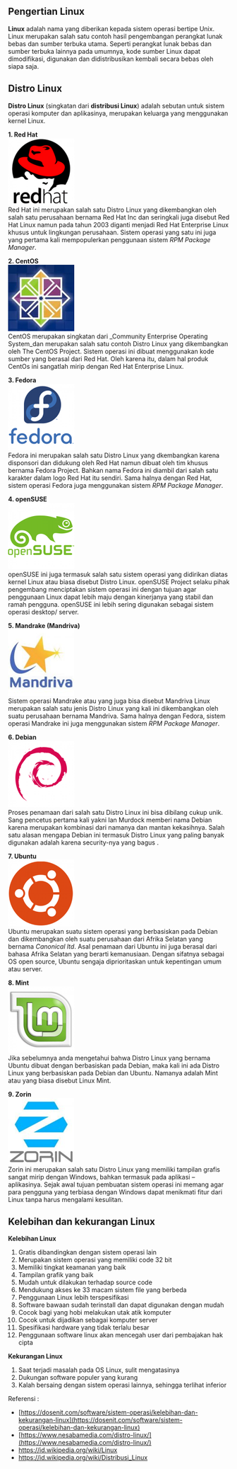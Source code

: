 ## Pengertian Linux
**Linux** adalah nama yang diberikan kepada sistem operasi bertipe Unix. Linux merupakan salah satu contoh hasil pengembangan perangkat lunak bebas dan sumber terbuka utama. Seperti perangkat lunak bebas dan sumber terbuka lainnya pada umumnya, kode sumber Linux dapat dimodifikasi, digunakan dan didistribusikan kembali secara bebas oleh siapa saja.

## Distro Linux
**Distro Linux** (singkatan dari **distribusi Linux**) adalah sebutan untuk sistem operasi komputer dan aplikasinya, merupakan keluarga yang menggunakan kernel Linux.

**1. Red Hat**  
![Red Hat](img/RedHat-150x150.png  "Red Hat")  
Red Hat ini merupakan salah satu Distro Linux yang dikembangkan oleh salah satu perusahaan bernama Red Hat Inc dan seringkali juga disebut Red Hat Linux namun pada tahun 2003 diganti menjadi Red Hat Enterprise Linux khusus untuk lingkungan perusahaan. Sistem operasi yang satu ini juga yang pertama kali mempopulerkan penggunaan sistem _RPM Package Manager_.

**2. CentOS**  
![CentOS](img/centos-150x150.jpg  "CentOS")  
CentOS merupakan singkatan dari _Community Enterprise Operating System_dan merupakan salah satu contoh Distro Linux yang dikembangkan oleh The CentOS Project. Sistem operasi ini dibuat menggunakan kode sumber yang berasal dari Red Hat. Oleh karena itu, dalam hal produk CentOs ini sangatlah mirip dengan Red Hat Enterprise Linux.

**3. Fedora**  
![Fedora](img/fedora-150x150.png  "Fedora")  
Fedora ini merupakan salah satu Distro Linux yang dkembangkan karena disponsori dan didukung oleh Red Hat namun dibuat oleh tim khusus bernama Fedora Project. Bahkan nama Fedora ini diambil dari salah satu karakter dalam logo Red Hat itu sendiri. Sama halnya dengan Red Hat, sistem operasi Fedora juga menggunakan sistem _RPM Package Manager_.

**4. openSUSE**  
![openSUSE](img/openSUSE-150x150.png  "openSUSE")  
openSUSE ini juga termasuk salah satu sistem operasi yang didirikan diatas kernel Linux atau biasa disebut Distro Linux. openSUSE Project selaku pihak pengembang menciptakan sistem operasi ini dengan tujuan agar penggunaan Linux dapat lebih maju dengan kinerjanya yang stabil dan ramah pengguna. openSUSE ini lebih sering digunakan sebagai sistem operasi desktop/ server.

**5. Mandrake (Mandriva)**  
![Mandrake](img/mandriva-150x150.jpg  "Mandrake")  
Sistem operasi Mandrake atau yang juga bisa disebut Mandriva Linux merupakan salah satu jenis Distro Linux yang kali ini dikembangkan oleh suatu perusahaan bernama Mandriva. Sama halnya dengan Fedora, sistem operasi Mandrake ini juga menggunakan sistem _RPM Package Manager_.

**6. Debian**  
![Debian](img/2000px-Ardebian_logo.svg-150x150.png  "Debian")  
Proses penamaan dari salah satu Distro Linux ini bisa dibilang cukup unik. Sang pencetus pertama kali yakni Ian Murdock memberi nama Debian karena merupakan kombinasi dari namanya dan mantan kekasihnya. Salah satu alasan mengapa Debian ini termasuk Distro Linux yang paling banyak digunakan adalah karena security-nya yang bagus .

**7. Ubuntu**  
![Ubuntu](img/ubuntu-150x150.png  "Ubuntu")  
Ubuntu merupakan suatu sistem operasi yang berbasiskan pada Debian dan dikembangkan oleh suatu perusahaan dari Afrika Selatan yang bernama _Canonical ltd_. Asal penamaan dari Ubuntu ini juga berasal dari bahasa Afrika Selatan yang berarti kemanusiaan. Dengan sifatnya sebagai OS open source, Ubuntu sengaja diprioritaskan untuk kepentingan umum atau server.

**8. Mint**  
![Mint](img/mint-150x150.png  "Mint")  
Jika sebelumnya anda mengetahui bahwa Distro Linux yang bernama Ubuntu dibuat dengan berbasiskan pada Debian, maka kali ini ada Distro Linux yang berbasiskan pada Debian dan Ubuntu. Namanya adalah Mint atau yang biasa disebut Linux Mint.

**9. Zorin**  
![Zorin](img/zorin-150x150.jpg  "Zorin")  
Zorin ini merupakan salah satu Distro Linux yang memiliki tampilan grafis sangat mirip dengan Windows, bahkan termasuk pada aplikasi – aplikasinya. Sejak awal tujuan pembuatan sistem operasi ini memang agar para pengguna yang terbiasa dengan Windows dapat menikmati fitur dari Linux tanpa harus mengalami kesulitan.

## Kelebihan dan kekurangan Linux
**Kelebihan Linux**

 1. Gratis dibandingkan dengan sistem operasi lain
 2. Merupakan sistem operasi yang memiliki code 32 bit
 3. Memiliki tingkat keamanan yang baik
 4. Tampilan grafik yang baik
 5. Mudah untuk dilakukan terhadap source code
 6. Mendukung akses ke 33 macam sistem file yang berbeda
 7. Penggunaan Linux lebih terspesifikasi
 8. Software bawaan sudah terinstall dan dapat digunakan dengan mudah
 9. Cocok bagi yang hobi melakukan utak atik komputer
 10. Cocok untuk dijadikan sebagai komputer server
 11. Spesifikasi hardware yang tidak terlalu besar
 12. Penggunaan software linux akan mencegah user dari pembajakan hak cipta

**Kekurangan Linux**  

 1. Saat terjadi masalah pada OS Linux, sulit mengatasinya
 2. Dukungan software populer yang kurang
 3. Kalah bersaing dengan sistem operasi lainnya, sehingga terlihat inferior
 
 
Referensi :
- [https://dosenit.com/software/sistem-operasi/kelebihan-dan-kekurangan-linux](https://dosenit.com/software/sistem-operasi/kelebihan-dan-kekurangan-linux)
- [https://www.nesabamedia.com/distro-linux/](https://www.nesabamedia.com/distro-linux/)
- https://id.wikipedia.org/wiki/Linux
- https://id.wikipedia.org/wiki/Distribusi_Linux
